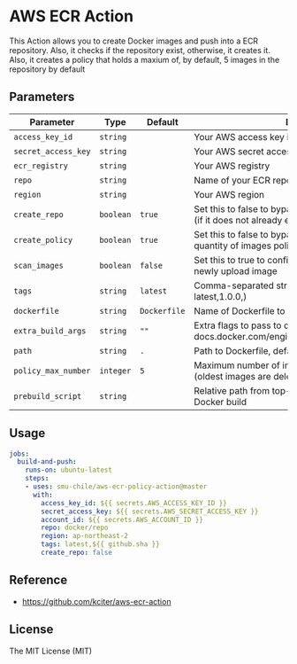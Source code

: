 # AWS ECR Action

This Action allows you to create Docker images and push into a ECR repository. Also, it checks if the repository exist, otherwise, it creates it. Also, it creates a policy that holds a maxium of, by default, 5 images in the repository by default

## Parameters
| Parameter | Type | Default | Description |
|-----------|------|---------|-------------|
| `access_key_id` | `string` | | Your AWS access key id |
| `secret_access_key` | `string` | | Your AWS secret access key |
| `ecr_registry` | `string` | | Your AWS registry |
| `repo` | `string` | | Name of your ECR repository |
| `region` | `string` | | Your AWS region |
| `create_repo` | `boolean` | `true` | Set this to false to bypass the creation of the repository (if it does not already exist) |
| `create_policy` | `boolean` | `true` | Set this to false to bypass the creation of the maximum quantity of images policy (if it does not already exist) |
| `scan_images` | `boolean` | `false` | Set this to true to configure the repository to scan the newly upload image |
| `tags` | `string` | `latest` | Comma-separated string of ECR image tags (ex latest,1.0.0,) |
| `dockerfile` | `string` | `Dockerfile` | Name of Dockerfile to use |
| `extra_build_args` | `string` | `""` | Extra flags to pass to docker build (see docs.docker.com/engine/reference/commandline/build) |
| `path` | `string` | `.` | Path to Dockerfile, defaults to the working directory |
| `policy_max_number` | `integer` | `5` | Maximum number of images to store in the repository (oldest images are deleted) |
| `prebuild_script` | `string` | | Relative path from top-level to script to run before Docker build |

## Usage
```yaml
jobs:
  build-and-push:
    runs-on: ubuntu-latest
    steps:
    - uses: smu-chile/aws-ecr-policy-action@master
      with:
        access_key_id: ${{ secrets.AWS_ACCESS_KEY_ID }}
        secret_access_key: ${{ secrets.AWS_SECRET_ACCESS_KEY }}
        account_id: ${{ secrets.AWS_ACCOUNT_ID }}
        repo: docker/repo
        region: ap-northeast-2
        tags: latest,${{ github.sha }}
        create_repo: false
```

## Reference
* https://github.com/kciter/aws-ecr-action

## License
The MIT License (MIT)
